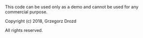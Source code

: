 This code can be used only as a demo and cannot be used for any commercial purpose.

Copyright (c) 2018, Grzegorz Drozd

All rights reserved.
